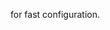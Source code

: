 <!-- *********************************************************************** -->
<!--                                                                         -->
<!--                                                      :::      ::::::::  -->
<!-- README.md                                          :+:      :+:    :+:  -->
<!--                                                  +:+ +:+         +:+    -->
<!-- By: chenxu <chenxu@mail.ustc.edu.cn>           +#+  +:+       +#+       -->
<!--                                              +#+#+#+#+#+   +#+          -->
<!-- Created: 2024/05/16 17:18:26 by chenxu            #+#    #+#            -->
<!-- Updated: 2024/05/16 18:34:43 by chenxu           ###   ########.fr      -->
<!--                                                                         -->
<!-- *********************************************************************** -->

for fast configuration.
